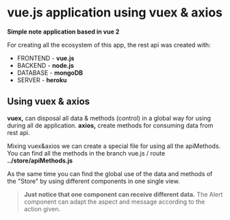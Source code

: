 # vue.js application using vuex & axios

**Simple note application based in vue 2**

For creating all the ecosystem of this app, the rest api was created with:

- FRONTEND - **vue.js**
- BACKEND - **node.js**
- DATABASE - **mongoDB**
- SERVER - **heroku**

## Using vuex & axios

**vuex,** can disposal all data & methods (control) in a global way for using during all de application.
**axios,** create methods for consuming data from rest api.

Mixing vuex&axios we can create a special file for using all the apiMethods. You can find all the methods in the branch vue.js / route **../store/apiMethods.js**

As the same time you can find the global use of the data and methods of the "Store" by using different components in one single view.

> **Just notice that one component can receive different data.** The Alert component can adapt the aspect and message according to the action given.
